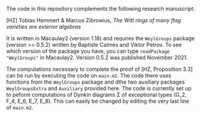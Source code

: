 


The code in this repository complements the following research manuscript:

[HZ] Tobias Hemmert & Marcus Zibrowius, *The Witt rings of many flag varieties are exterior algebras*

It is written in Macaulay2 (version 1.18) and requires the `WeylGroups` package (version >= 0.5.2) written by Baptiste Calmès and Viktor Petrov.  To see which version of the package you have, you can type `readPackage "WeylGroups"` in Macaulay2.  Version 0.5.2 was published November 2021.

The computations necessary to complete the proof of [HZ, Proposition 3.3] can be run by executing the code on `main.m2`.  The code there uses functions from the `WeylGroups` package and dthe two auxiliary packages `WeylGroupsExtra` and `Auxiliary` provided here.  The code is currently set up to peform computations of Dynkin diagrams Σ of exceptional types (G_2, F_4, E_6, E_7, E_8).  This can easily be changed by editing the very last line of `main.m2`.










